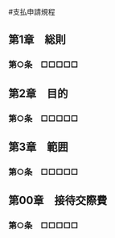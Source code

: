 #支払申請規程

## 第1章　総則

### 第○条　□□□□□

## 第2章　目的

### 第○条　□□□□□

## 第3章　範囲

### 第○条　□□□□□

## 第00章　接待交際費

### 第○条　□□□□□
